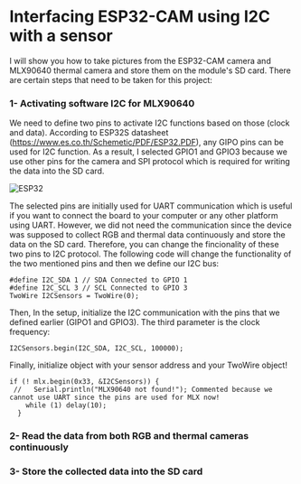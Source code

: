 # Interfacing ESP32-CAM using I2C with a sensor
I will show you how to take pictures from the ESP32-CAM camera and MLX90640 thermal camera and store them on the module's SD card. There are certain steps that need to be taken for this project:
### 1- Activating software I2C for MLX90640
We need to define two pins to activate I2C functions based on those (clock and data). According to ESP32S datasheet (https://www.es.co.th/Schemetic/PDF/ESP32.PDF), any GIPO pins can be used for I2C function. As a result, I selected GPIO1 and GPIO3 because we use other pins for the camera and SPI protocol which is required for writing the data into the SD card. 

![ESP32](https://user-images.githubusercontent.com/45086751/166619952-ab1e3956-f4c5-4df9-8a16-346f8e809a74.jpg)


The selected pins are initially used for UART communication which is useful if you want to connect the board to your computer or any other platform using UART. However, we did not need the communication since the device was supposed to collect RGB and thermal data continuously and store the data on the SD card. Therefore, you can change the fincionality of these two pins to I2C protocol. The following code will change the functionality of the two mentioned pins and then we define our I2C bus:
```
#define I2C_SDA 1 // SDA Connected to GPIO 1
#define I2C_SCL 3 // SCL Connected to GPIO 3
TwoWire I2CSensors = TwoWire(0);
```
Then, In the setup, initialize the I2C communication with the pins that we defined earlier (GIPO1 and GPIO3). The third parameter is the clock frequency:

```
I2CSensors.begin(I2C_SDA, I2C_SCL, 100000);
```
Finally, initialize object with your sensor address and your TwoWire object!

```
if (! mlx.begin(0x33, &I2CSensors)) {
 //   Serial.println("MLX90640 not found!"); Commented because we cannot use UART since the pins are used for MLX now!
    while (1) delay(10);
  }
```

### 2- Read the data from both RGB and thermal cameras continuously
### 3- Store the collected data into the SD card
